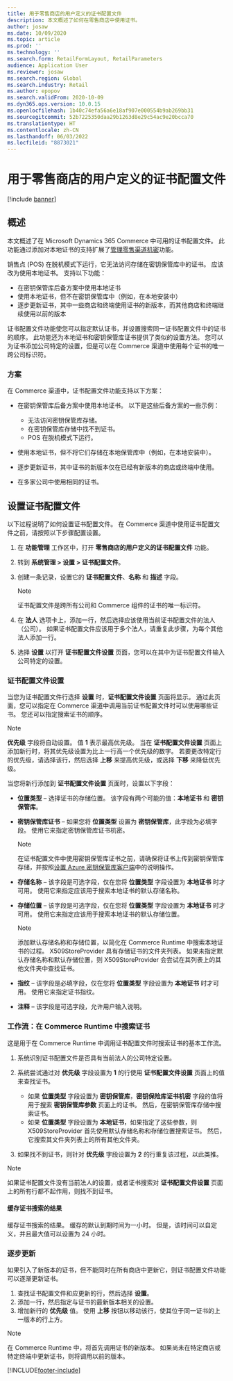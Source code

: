 ```yaml
---
title: 用于零售商店的用户定义的证书配置文件
description: 本文概述了如何在零售商店中使用证书。
author: josaw
ms.date: 10/09/2020
ms.topic: article
ms.prod: ''
ms.technology: ''
ms.search.form: RetailFormLayout, RetailParameters
audience: Application User
ms.reviewer: josaw
ms.search.region: Global
ms.search.industry: Retail
ms.author: epopov
ms.search.validFrom: 2020-10-09
ms.dyn365.ops.version: 10.0.15
ms.openlocfilehash: 1b40c74efa56a6e18af907e000554b9ab269bb31
ms.sourcegitcommit: 52b7225350daa29b1263d8e29c54ac9e20bcca70
ms.translationtype: HT
ms.contentlocale: zh-CN
ms.lasthandoff: 06/03/2022
ms.locfileid: "8873021"
---
```

# <a name="user-defined-certificate-profiles-for-retail-stores"></a>用于零售商店的用户定义的证书配置文件

[!include [banner](../includes/banner.md)]


## <a name="overview"></a>概述

本文概述了在 Microsoft Dynamics 365 Commerce 中可用的证书配置文件。 此功能通过添加对本地证书的支持扩展了[管理零售渠道机密](../dev-itpro/manage-secrets.md)功能。

销售点 (POS) 在脱机模式下运行，它无法访问存储在密钥保管库中的证书。 应该改为使用本地证书。 支持以下功能：

- 在密钥保管库后备方案中使用本地证书
- 使用本地证书，但不在密钥保管库中（例如，在本地安装中）
- 逐步更新证书，其中一些商店和终端使用证书的新版本，而其他商店和终端继续使用以前的版本

证书配置文件功能使您可以指定默认证书，并设置搜索同一证书配置文件中的证书的顺序。 此功能还为本地证书和密钥保管库证书提供了类似的设置方法。 您可以为证书添加公司特定的设置，但是可以在 Commerce 渠道中使用每个证书的唯一跨公司标识符。

### <a name="scenarios"></a>方案

在 Commerce 渠道中，证书配置文件功能支持以下方案：

- 在密钥保管库后备方案中使用本地证书。 以下是这些后备方案的一些示例：

    - 无法访问密钥保管库存储。
    - 在密钥保管库存储中找不到证书。
    - POS 在脱机模式下运行。

- 使用本地证书，但不将它们存储在本地保管库中（例如，在本地安装中）。
- 逐步更新证书，其中证书的新版本仅在已经有新版本的商店或终端中使用。
- 在多家公司中使用相同的证书。

## <a name="set-up-certificate-profiles"></a>设置证书配置文件

以下过程说明了如何设置证书配置文件。 在 Commerce 渠道中使用证书配置文件之前，请按照以下步骤配置设置。

1. 在 **功能管理** 工作区中，打开 **零售商店的用户定义的证书配置文件** 功能。
2. 转到 **系统管理 \> 设置 \> 证书配置文件**。
3. 创建一条记录，设置它的 **证书配置文件**、**名称** 和 **描述** 字段。

    > [!NOTE]
    > 证书配置文件是跨所有公司和 Commerce 组件的证书的唯一标识符。

3. 在 **法人** 选项卡上，添加一行，然后选择应该使用当前证书配置文件的法人（公司）。 如果证书配置文件应该用于多个法人，请重复此步骤，为每个其他法人添加一行。
4. 选择 **设置** 以打开 **证书配置文件设置** 页面，您可以在其中为证书配置文件输入公司特定的设置。

### <a name="certificate-profile-settings"></a>证书配置文件设置

当您为证书配置文件行选择 **设置** 时，**证书配置文件设置** 页面将显示。 通过此页面，您可以指定在 Commerce 渠道中调用当前证书配置文件时可以使用哪些证书。 您还可以指定搜索证书的顺序。

> [!NOTE]
> **优先级** 字段将自动设置。 值 **1** 表示最高优先级。 当在 **证书配置文件设置** 页面上添加新行时，将其优先级设置为比上一行高一个优先级的数字。 若要更改特定行的优先级，请选择该行，然后选择 **上移** 来提高优先级，或选择 **下移** 来降低优先级。

当您将新行添加到 **证书配置文件设置** 页面时，设置以下字段：

- **位置类型** – 选择证书的存储位置。 该字段有两个可能的值：**本地证书** 和 **密钥保管库**。
- **密钥保管库证书** – 如果您将 **位置类型** 设置为 **密钥保管库**，此字段为必填字段。 使用它来指定密钥保管库证书机密。

    > [!NOTE]
    > 在证书配置文件中使用密钥保管库证书之前，请确保将证书上传到密钥保管库存储，并按照[设置 Azure 密钥保管库客户端](../../finance/localizations/setting-up-azure-key-vault-client.md)中的说明操作。

- **存储名称** – 该字段是可选字段，仅在您将 **位置类型** 字段设置为 **本地证书** 时才可用。 使用它来指定应该用于搜索本地证书的默认存储名称。
- **存储位置** – 该字段是可选字段，仅在您将 **位置类型** 字段设置为 **本地证书** 时才可用。 使用它来指定应该用于搜索本地证书的默认存储位置。

    > [!NOTE]
    > 添加默认存储名称和存储位置，以简化在 Commerce Runtime 中搜索本地证书的过程。 X509StoreProvider 具有存储证书的文件夹列表。 如果未指定默认存储名称和默认存储位置，则 X509StoreProvider 会尝试在其列表上的其他文件夹中查找证书。

- **指纹** – 该字段是必填字段，仅在您将 **位置类型** 字段设置为 **本地证书** 时才可用。 使用它来指定证书指纹。
- **注释** – 该字段是可选字段，允许用户输入说明。

### <a name="workflow-searching-certificates-in-the-commerce-runtime"></a>工作流：在 Commerce Runtime 中搜索证书

这是用于在 Commerce Runtime 中调用证书配置文件时搜索证书的基本工作流。

1. 系统识别证书配置文件是否具有当前法人的公司特定设置。
1. 系统尝试通过对 **优先级** 字段设置为 **1** 的行使用 **证书配置文件设置** 页面上的值来查找证书。

    - 如果 **位置类型** 字段设置为 **密钥保管库**，**密钥保险库证书机密** 字段的值将用于搜索 **密钥保管库参数** 页面上的证书。 然后，在密钥保管库存储中搜索证书。
    - 如果 **位置类型** 字段设置为 **本地证书**，如果指定了这些参数，则 X509StoreProvider 首先使用默认存储名称和存储位置搜索证书。 然后，它搜索其文件夹列表上的所有其他文件夹。

1. 如果找不到证书，则针对 **优先级** 字段设置为 **2** 的行重复该过程，以此类推。

> [!NOTE]
> 如果证书配置文件没有当前法人的设置，或者证书搜索对 **证书配置文件设置** 页面上的所有行都不起作用，则找不到证书。

#### <a name="caching-the-results-of-certificate-searches"></a>缓存证书搜索的结果

缓存证书搜索的结果。 缓存的默认到期时间为一小时。 但是，该时间可以自定义，并且最大值可以设置为 24 小时。

### <a name="gradual-update"></a>逐步更新

如果引入了新版本的证书，但不能同时在所有商店中更新它，则证书配置文件功能可以逐渐更新证书。

1. 查找证书配置文件和应更新的行，然后选择 **设置**。
1. 添加一行，然后指定与证书的最新版本相关的设置。
1. 增加新行的 **优先级** 值。 使用 **上移** 按钮以移动该行，使其位于同一证书的上一版本的行上方。

> [!NOTE]
> 在 Commerce Runtime 中，将首先调用证书的新版本。 如果尚未在特定商店或特定终端中更新证书，则将调用以前的版本。


[!INCLUDE[footer-include](../../includes/footer-banner.md)]
